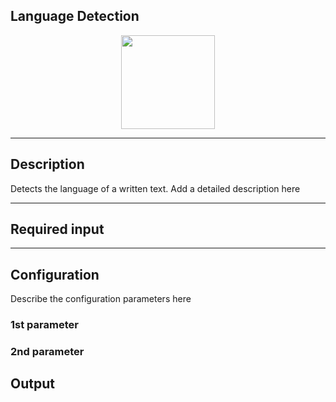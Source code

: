 <!--
  ~ Licensed to the Apache Software Foundation (ASF) under one or more
  ~ contributor license agreements.  See the NOTICE file distributed with
  ~ this work for additional information regarding copyright ownership.
  ~ The ASF licenses this file to You under the Apache License, Version 2.0
  ~ (the "License"); you may not use this file except in compliance with
  ~ the License.  You may obtain a copy of the License at
  ~
  ~    http://www.apache.org/licenses/LICENSE-2.0
  ~
  ~ Unless required by applicable law or agreed to in writing, software
  ~ distributed under the License is distributed on an "AS IS" BASIS,
  ~ WITHOUT WARRANTIES OR CONDITIONS OF ANY KIND, either express or implied.
  ~ See the License for the specific language governing permissions and
  ~ limitations under the License.
  ~
  -->

## Language Detection

<p align="center"> 
    <img src="icon.png" width="150px;" class="pe-image-documentation"/>
</p>

***

## Description

Detects the language of a written text.
Add a detailed description here

***

## Required input


***

## Configuration

Describe the configuration parameters here

### 1st parameter


### 2nd parameter

## Output